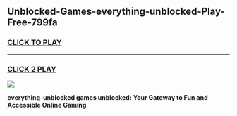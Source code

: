 
## Unblocked-Games-everything-unblocked-Play-Free-799fa
<h3>
<a href="https://premium76.site?title=everything-unblocked&ref=23A">CLICK TO PLAY</a></h3>
<hr>

<h3>
<a href="https://premium76.site?title=everything-unblocked&ref=23A">CLICK 2 PLAY</a>
  
</h3>

<a href="https://premium76.site?title=everything-unblocked&ref=23A"><img src="https://clearcache.store/games.png"></a>


**everything-unblocked games unblocked: Your Gateway to Fun and Accessible Online Gaming**
